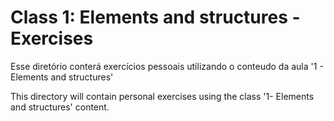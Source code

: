 # Class 1: Elements and structures - Exercises

Esse diretório conterá exercícios pessoais utilizando o conteudo da aula '1 - Elements and structures'

This directory will contain personal exercises using the class '1- Elements and structures' content.
